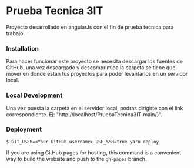 # Prueba Tecnica 3IT

Proyecto desarrollado en angularJs con el fin de prueba tecnica para trabajo.

### Installation

Para hacer funcionar este proyecto se necesita descargar los fuentes de GitHub, una vez descargado y descomprimida la carpeta se tiene que mover en donde estan tus proyectos para poder levantarlos en un servidor local.

### Local Development

Una vez puesta la carpeta en el servidor local, podras dirigirte con el link correspondiente. Ej: "http://localhost/PruebaTecnica3IT-main/}".

### Deployment

```
$ GIT_USER=<Your GitHub username> USE_SSH=true yarn deploy
```

If you are using GitHub pages for hosting, this command is a convenient way to build the website and push to the `gh-pages` branch.
